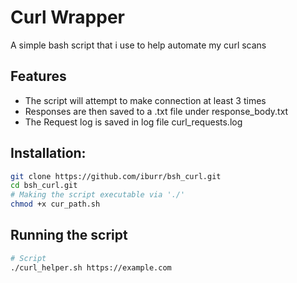 # Curl Wrapper

A simple bash script that i use to help automate my curl scans

## Features
- The script will attempt to make connection at least 3 times
- Responses are then saved to a .txt file under response_body.txt
- The Request log is saved in log file curl_requests.log

## Installation:
```sh
git clone https://github.com/iburr/bsh_curl.git
cd bsh_curl.git
# Making the script executable via './'
chmod +x cur_path.sh
```

## Running the script
```sh
# Script
./curl_helper.sh https://example.com
```

